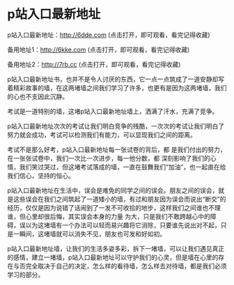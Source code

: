 # p站入口最新地址

p站入口最新地址：http://6dde.com (点击打开，即可观看，看完记得收藏)

备用地址1：http://6kke.com (点击打开，即可观看，看完记得收藏)

备用地址2：http://7rb.cc (点击打开，即可观看，看完记得收藏)



p站入口最新地址书，也并不是令人讨厌的东西，它一点一点筑成了一道安静却写着精彩故事的墙，在这两堵墙之间我们学习了许多，也更有是因为这两堵墙，我们的心也不支因此沉静。

考试是一道特别的墙，这堵p站入口最新地址墙上，洒满了汗水，充满了竞争。

p站入口最新地址次次的考试让我们明白竞争的残酷，一次次的考试让我们明白了努力就会成功，考试可以检测我们有能力，可以显现我们之间的距离。

考试不是那么好考，p站入口最新地址每一张试卷的背后，都 是我们付出的努力，在一张张试卷中，我们一次比一次进步，每一他分数，都 深刻影响了我们的心情，我们笑过哭过，但这堵考试落成的墙，一直在鼓舞我们“加油”，也一起直在给我们信心，坚持的恒心。

p站入口最新地址在生活中，误会是难免的同学之间的误会。朋友之间的误会，就是这些误会在我们之间筑起了一道矮小的墙，有过和朋友因为误会而说出“断交”的经历，仅仅是因为说错了话闹到了一发不可收拾的地步，这样我们之间谁也不理谁，但心里却很后悔，其实误会本身的力量 为大，只是我们不敢跨越心中的障碍，误以为这堵墙有一个办法可以轻而易兴趣将它消除，只要谁先说出对不起，只是一瞬间，这堵墙就可以消失不见，朋友也可发和好如初。

p站入口最新地址墙，让我们的生活多姿多彩，拆下一堵墙，可以让我们遇见真正的感情，建立一堵墙，p站入口最新地址可以守护我们的心灵，但是墙在心里的存在与否完全取决于自己的决定，怎么样的看待墙，怎么样去对待墙，都是我们必须学习的部分。
